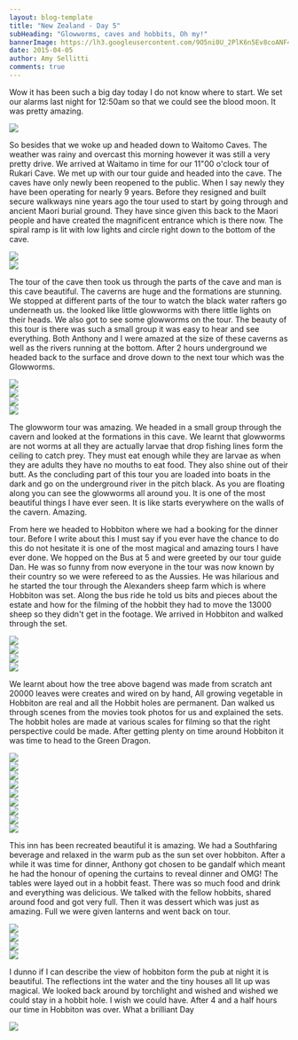 ```yaml
---
layout: blog-template
title: "New Zealand - Day 5"
subHeading: "Glowworms, caves and hobbits, Oh my!"
bannerImage: https://lh3.googleusercontent.com/9O5ni0U_2PlK6n5Ev8coANF4PvOILFnA44IOaJ8zxmr9O5eGkSx7pX8QMqxqbfL5bDEbTC3gc4VtD3R30HYnj4hlZNv8zLvYZSqay60X5sdRmrH75CZHmfzZCdcCRQnyQ1S66DoW-g
date: 2015-04-05
author: Amy Sellitti
comments: true
---
```


Wow it has been such a big day today I do not know where to start. We set our alarms last night for 12:50am so that we could see the blood moon. It was pretty amazing. 

<div class="center-image"><img src="https://lh3.googleusercontent.com/2dfhCzshu8W9jMdxGUZmgjkz-qFT93fpHlEB5GyckxQ3vOd_JEQVufKgGCxce3WeqAcZZTdyjExN9fMAzDj3TTKNLidPBfXHJPc8jLmWIRexauOjqm0cvjqxjc8XoUcJ6FmpA0WT_A" /></div>

So besides that we woke up and headed down to Waitomo Caves. The weather was rainy and overcast this morning however it was still a very pretty drive. We arrived at Waitamo in time for our 11"00 o'clock tour of Rukari Cave. We met up with our tour guide and headed into the cave. The caves have only newly been reopened to the public. When I say newly they have been operating for nearly 9 years. Before they resigned and built secure walkways nine years ago the tour used to start by going through and ancient Maori burial ground. They have since given this back to the Maori people and have created the magnificent entrance which is there now. The spiral ramp is lit with low lights and circle right down to the bottom of the cave.

<div class="center-image"><img src="https://lh3.googleusercontent.com/DzE_LYb1LrWk1mZcizM0XWNXZRq1k84FQLNnS68GkyeiOjXM5PFojQ6vtZIyl1bhI869HxiWj3XqGevPIh47ZT_GN0E0MY5LUAoCNk6iLc9h5Bp3JpZo2vHVPTHx07ksqeF2brURBA" /></div>
<div class="center-image"><img src="https://lh3.googleusercontent.com/Pftk3oP547lmPNnR4CeVdI39vUeDLrkS38dRv9F96hcnu1Om-go_8_ukv9LHHKhzNbx1Osbb2JL99MIkAqLApizJZRQTme3N7IdwswoO6Aa5gGHYw9jjunyPeS_XHQLdHis_7_UmDA" /></div>

The tour of the cave then took us through the parts of the cave and man is this cave beautiful. The caverns are huge and the formations are stunning. We stopped at different parts of the tour to watch the black water rafters go underneath us. the looked like little glowworms with there little lights on their heads. We also got to see some glowworms on the tour. The beauty of this tour is there was such a small group it was easy to hear and see everything. Both Anthony and I were amazed at the size of these caverns as well as the rivers running at the bottom. After 2 hours underground we headed back to the surface and drove down to the next tour which was the Glowworms. 

<div class="center-image"><img src="https://lh3.googleusercontent.com/-TP1enKjNwl9LTtElhGQcx4MW9_Waog8hMcbqq8zBB0Cuk7Ty8mFCYTZEE3b6j22VRRwFVYDopI9LI7_sh8xCqpjSJMywj8BqVjWAIi0p17yIEhThXpLZNdfEvdWxLxTAVFO6ecaJw" /></div>
<div class="center-image"><img src="https://lh3.googleusercontent.com/LtWNJ4FbujYq0b-5tjZwUfRvsV8HT9HtovEWyDBGXBd6um6CtN_0UKSo4ILyd6HgcmD0Pb4iCA04h5VbM5cumVgy4NNKxgExkLrSmWr_5uBjW9j11zb78fviVRA8uRtYyTnD83HJjQ" /></div>
<div class="center-image"><img src="https://lh3.googleusercontent.com/BlWwK0ysorSigNoi8QRBm2UZHCtRsJVNf1I6zg_YtWxggKgzjdjGEpbdV3RG5wJqqJY3x7RoQYPBWc26KqIv9mMW40-FGTtOBjPZKbGzyDx0xRjyeo3Jwr8MFhBPUh0isNlVsBR1Cg" /></div>
<div class="center-image"><img src="https://lh3.googleusercontent.com/5A_f_yb6vdRBEIly2XoXyxZBMymxCPSjEUAQgaN8XXkL4xaLKdX1PWqYjmSxSbGu0Sc11RO43aVXXRb2x8oabw04MHW88Tep_ZTxbuJZOcHTRnoSl07B8uEsjmg6_bra2l4OSN8BSA" /></div>

The glowworm tour was amazing. We headed in a small group through the cavern and looked at the formations in this cave. We learnt that glowworms are not worms at all they are actually larvae that drop fishing lines form the ceiling to catch prey. They must eat enough while they are larvae as when they are adults they have no mouths to eat food. They also shine out of their butt. As the concluding part of this tour you are loaded into boats in the dark and go on the underground river in the pitch black. As you are floating along you can see the glowworms all around you. It is one of the most beautiful things I have ever seen. It is like starts everywhere on the walls of the cavern. Amazing.

From here we headed to Hobbiton where we had a booking for the dinner tour. Before I write about this I must say if you ever have the chance to do this do not hesitate it is one of the most magical and amazing tours I have ever done.  We hopped on the Bus at 5 and were greeted by our tour guide Dan. He was so funny from now everyone in the tour was now known by their country so we were refereed to as the Aussies. He was hilarious and he started the tour through the Alexanders sheep farm which is where Hobbiton was set. Along the bus ride he told us bits and pieces about the estate and how for the filming of the hobbit they had to move the 13000 sheep so they didn't get in the footage. We arrived in Hobbiton and walked through the set.

<div class="center-image"><img src="https://lh3.googleusercontent.com/oICvtTCG6ConryWZYuhaapUsHPg0Qse-Nj4vRGdQCrCi20rI2CtTzpJIN4aSaVSk7eiYXevNLkmeoX_jmIdxzkOPJ7onrg0MWzvm6Dr4piGmpO2vAfuUyKVeafN4Z5uVVEopS1sEwA" /></div>
<div class="center-image"><img src="https://lh3.googleusercontent.com/6OAIIn8wDq8YwGCx2LLwDyaAKjbKJwr34oBftxI6Wae2fXhHNKcYF4BrQW7VH4TsLupYCI87YvHNYDoQX2VX10zgYUdkh5yOvboNTWhq0Xd-IXKe_w-ymZtRTxJ83qzsYTZl7GOdmA" /></div>
<div class="center-image"><img src="https://lh3.googleusercontent.com/p_SgbgMRrFmJaq4n-4fMPSvCeNWyKtkSW4PE33pHgK0BYtmAaeakTwBmj9G_EwgAly8i7H46ALmhpBmGFNvIClOpY8PYF0EP4WzzXTMJMSWQhVGo7rzqSXxSDqsgjHDSrc9g0Luk1g" /></div>
<div class="center-image"><img src="https://lh3.googleusercontent.com/REl_Ki6VJOAw1QRi1Q9TJ8fsc-5SFUI9zTBHXiV0XJjCUS23uqt2NI0-BFK5-SB7RbaycsQrYntG5d5GTUpYgBQkA-3eStwRdH1aC5Z9ZIFJnpmmo-HppSu19YLs9dg8ZVLv7kvRaw" /></div>

We learnt about how the tree above bagend was made from scratch ant 20000 leaves were creates and wired on by hand, All growing vegetable in Hobbiton are real and all the Hobbit holes are permanent. Dan walked us through scenes from the movies took photos for us and explained the sets. The hobbit holes are made at various scales for filming so that the right perspective could be made. After getting plenty on time around Hobbiton it was time to head to the Green Dragon. 


<div class="center-image"><img src="https://lh3.googleusercontent.com/FXDyyCOKdxc9CcaafQnP4CinXmI1h8s3bI0Nv5edUYfxVf1_T2frjHRrDEKS8mFNrs3Rii383FjYq8h6gMDMtsBJwrJy-FCLr7PKNO7U7xJyIUcI1SYKBvtN_M-YF2YPY_G826EDyg" /></div>
<div class="center-image"><img src="https://lh3.googleusercontent.com/cULkHom2cZNsN5ecQVWvMPCwr4o2PlrFT1Mk6o3cqIKci6SsKzrMnpEy1sL4G8w7NlEdM01CwwCfH5v0sTjR2j1N-aoQKreSsptvV9k-c2sKtWx2WWJ3I1wPRzDCMuop5201fzQWBA" /></div>
<div class="center-image"><img src="http://images.travelpod.com/users/amynp/8.1428263668.us-with-a-hobbit-hole.jpg" /></div>
<div class="center-image"><img src="https://lh3.googleusercontent.com/16uN0QYfdavk_-sZnkWKPIul4roIinyQN5jBydxjRMNnpVh1n-FdSebDLYRWM2-Tq41JS2qMrTDNosBX_AAZvd0AVZaG_KcYROJFLfUX1DUX-c7o6h7T7rRMyarN5oWntny1RuosiQ" /></div>
<div class="center-image"><img src="https://lh3.googleusercontent.com/8rS6Af_UPybLROWN-a6lBnPeMhTspxP6ppTmmb68JmhcLa3EBrzFoH-lxVXCoT1fi3uq2pbhRyi_2VGOUCjWsJCdkE4sEa_KJd62KhEZxXbkhJMenarWfxQqDf_j1G2ntpIz9x1ETQ" /></div>
<div class="center-image"><img src="https://lh3.googleusercontent.com/lKf8t3hPsIjmTm6nDnA2vM99Z3IYYXddUBjbQ6bXV6J89FL689QY_IlG2R9pMs4CcM-Icu57uGIPS_bqYkvBgNdYO3VVRWkIksrlH0mU0TEDMUiEq6I4hKVuaDM8xmD52375UvOgpw" /></div>
<div class="center-image"><img src="https://lh3.googleusercontent.com/_eh3rhAQAdKc8kLjOAUfzVtxaFsppPRyojblgjubbdod5yP7Ar6yVcf4s-3jEEgOZrZO6GqILGYWUaIQymztqU7ymqeFBQrWjp2zdaXRuQovwPbHCyrUf8CKq7oZTvx27AEK8S5dXQ" /></div>
<div class="center-image"><img src="https://lh3.googleusercontent.com/i8nqFx6jBxSuOYLNrPDiqNyFjHTgL4ktottiJZPCnAcd4l2OoWgOZnHEv2c9-XhTiebD1eun9D3SA5gda-_e1sEq7razZBr3IJxkGExTJRle8o-pLKsFFcfYz6VZqJqUw3o-EFcQjA" /></div>
<div class="center-image"><img src="https://lh3.googleusercontent.com/_5f0dQGg2Rlg1dScV-A6ppXxmPz-a6XC3cZ1GoR376A03JTmspm4SWUTGwjuhYTFOz6OgWSDI7NH4U-Ep9Y8tND1zae5kBfUu8Ki4mi8RfhSBqcGpAQs3DdYXtF0IESX7ToeSnnfGg" /></div>

This inn has been recreated beautiful it is amazing. We had a Southfaring beverage and relaxed in the warm pub as the sun set over hobbiton. After a while it was time for dinner, Anthony got chosen to be gandalf which meant he had the honour of opening the curtains to reveal dinner and OMG! The tables were layed out in a hobbit feast. There was so much food and drink and everything was delicious. We talked with the fellow hobbits, shared around food and got very full. Then it was dessert which was just as amazing. Full we were given lanterns and went back on tour.

<div class="center-image"><img src="https://lh3.googleusercontent.com/KtAi4dkzfaCgrVFP0OF_fYY1ST1A-evy1CHKuAlGiY6F0uaZiWPZ8hBa6kSDc0YG_4EFrwp-QBob7ZoJLyCyHDE8iv2Ilsr4mkj2KQ0KF95aQNS0dtaspAUViJkZCTEOulNu9ZB90Q" /></div>
<div class="center-image"><img src="https://lh3.googleusercontent.com/UtQ2sgnA3DKq1p4fWSu83R3DYsiB5J-GQsRDYQm-zaZTSU_mJ24o-MoD720QCA87gxJpG81TSUSHTDK75xutcEeprpIoTstDZM9CbldJ1-4Ph_W_uObUkbisw5sHwdoKsymm1zsAmw" /></div>
<div class="center-image"><img src="https://lh3.googleusercontent.com/9O5ni0U_2PlK6n5Ev8coANF4PvOILFnA44IOaJ8zxmr9O5eGkSx7pX8QMqxqbfL5bDEbTC3gc4VtD3R30HYnj4hlZNv8zLvYZSqay60X5sdRmrH75CZHmfzZCdcCRQnyQ1S66DoW-g" /></div>
<div class="center-image"><img src="https://lh3.googleusercontent.com/psEwfm3yL1BIAsMvVnGLZys4XJNNidRcYQHudNqzcWJs8AVLIdFv5hgAPNPY2xVmRzlp6wJnk0wcsabMnVsDxuPPoRAFqyZp8Lp4HdAor-Uhut39nmChjpV38E2nBm-wEmEW-ciGXQ" /></div>

I dunno if I can describe the view of hobbiton form the pub at night it is beautiful. The reflections int the water and the tiny houses all lit up was magical. We looked back around by torchlight and wished and wished we could stay in a hobbit hole. I wish we could have. After 4 and a half hours our time in Hobbiton was over. What a brilliant Day

<div class="center-image"><img src="https://lh3.googleusercontent.com/QCyDO4d6xB4LEje4ZQbv59toVc5HiTQ3WmGf7BazLuxKweFpjcbR6t_QOoPOU8ExAmg-cjfV2SY0TEJ11zZdfykN1cooenr2A9btPNRRi6KFIn1KkRULhDqC9bDcDiY6rbX6q0M7rQ" /></div>
